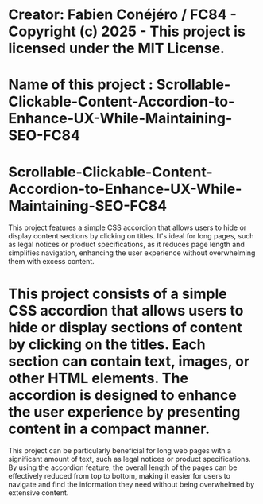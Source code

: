 # Creator: Fabien Conéjéro / FC84 - Copyright (c) 2025 - This project is licensed under the MIT License.
# Name of this project : Scrollable-Clickable-Content-Accordion-to-Enhance-UX-While-Maintaining-SEO-FC84

# Scrollable-Clickable-Content-Accordion-to-Enhance-UX-While-Maintaining-SEO-FC84
 This project features a simple CSS accordion that allows users to hide or display content sections by clicking on titles. It's ideal for long pages, such as legal notices or product specifications, as it reduces page length and simplifies navigation, enhancing the user experience without overwhelming them with excess content.

# This project consists of a simple CSS accordion that allows users to hide or display sections of content by clicking on the titles. Each section can contain text, images, or other HTML elements. The accordion is designed to enhance the user experience by presenting content in a compact manner.

This project can be particularly beneficial for long web pages with a significant amount of text, such as legal notices or product specifications. By using the accordion feature, the overall length of the pages can be effectively reduced from top to bottom, making it easier for users to navigate and find the information they need without being overwhelmed by extensive content.
